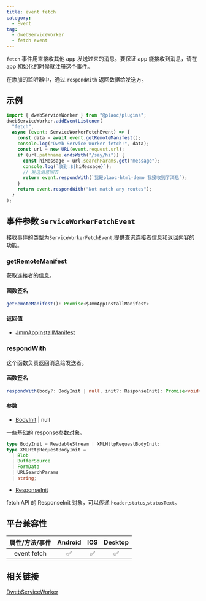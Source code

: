 ```yaml
---
title: event fetch
category:
  - Event
tag:
  - dwebServiceWorker
  - fetch event
---
```


`fetch` 事件用来接收其他 app 发送过来的消息。要保证 app 能接收到消息，请在 app 初始化的时候就注册这个事件。

在添加的监听器中，通过 `respondWith` 返回数据给发送方。

## 示例

```js
import { dwebServiceWorker } from "@plaoc/plugins";
dwebServiceWorker.addEventListener(
  "fetch",
  async (event: ServiceWorkerFetchEvent) => {
    const data = await event.getRemoteManifest();
    console.log("Dweb Service Worker fetch!", data);
    const url = new URL(event.request.url);
    if (url.pathname.endsWith("/say/hi")) {
      const hiMessage = url.searchParams.get("message");
      console.log(`收到:${hiMessage}`);
      // 发送消息回去
      return event.respondWith(`我是plaoc-html-demo 我接收到了消息`);
    }
    return event.respondWith("Not match any routes");
  }
);
```

## 事件参数 `ServiceWorkerFetchEvent`

接收事件的类型为`ServiceWorkerFetchEvent`,提供查询连接者信息和返回内容的功能。

### getRemoteManifest

获取连接者的信息。

#### 函数签名

```ts
getRemoteManifest(): Promise<$JmmAppInstallManifest>
```

#### 返回值

- [JmmAppInstallManifest](./interface/$JmmAppInstallManifest.md)

### respondWith

这个函数负责返回消息给发送者。

#### 函数签名

```ts
respondWith(body?: BodyInit | null, init?: ResponseInit): Promise<void>
```

#### 参数

- [BodyInit](https://developer.mozilla.org/en-US/docs/Web/API/Response/Response) | null

一些基础的 response参数对象。

```ts
type BodyInit = ReadableStream | XMLHttpRequestBodyInit;
type XMLHttpRequestBodyInit =
  | Blob
  | BufferSource
  | FormData
  | URLSearchParams
  | string;
```

- [ResponseInit](https://developer.mozilla.org/en-US/docs/Web/API/Response/Response)

fetch API 的 ResponseInit 对象，可以传递 `header`,`status`,`statusText`。

## 平台兼容性

| 属性/方法/事件 | Android | IOS | Desktop |
| :------------: | :-----: | :-: | :-----: |
|  event fetch   |   ✅    | ✅  |   ✅    |

## 相关链接

[DwebServiceWorker](./index.md)
